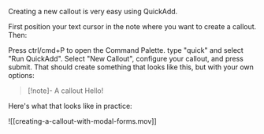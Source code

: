 Creating a new callout is very easy using QuickAdd.

First position your text cursor in the note where you want to create a callout. Then:

Press ctrl/cmd+P to open the Command Palette. type "quick" and select "Run QuickAdd". Select "New Callout", configure your callout, and press submit. That should create something that looks like this, but with your own options:

> [!note]- A callout
> Hello!

Here's what that looks like in practice:

![[creating-a-callout-with-modal-forms.mov]]